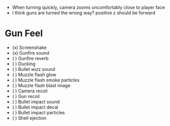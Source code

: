 - When turning quickly, camera zooms uncomfortably close to player face
- I think guns are turned the wrong way? positive z should be forward

# Gun Feel
- (x) Screenshake
- (x) Gunfire sound
- ( ) Gunfire reverb
- ( ) Ducking
- ( ) Bullet wizz sound
- ( ) Muzzle flash glow
- ( ) Muzzle flash smoke particles
- ( ) Muzzle flash blast image
- ( ) Camera recoil
- ( ) Gun recoil
- ( ) Bullet impact sound
- ( ) Bullet impact decal
- ( ) Bullet impact particles
- ( ) Shell ejection
